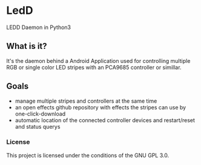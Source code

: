# LedD
LEDD Daemon in Python3

## What is it?

It's the daemon behind a Android Application used for controlling multiple
RGB or single color LED stripes with an PCA9685 controller or simillar.

## Goals

- manage multiple stripes and controllers at the same time
- an open effects github repository with effects the stripes can use by one-click-download
- automatic location of the connected controller devices and restart/reset and status querys

### License

This project is licensed under the conditions of the GNU GPL 3.0.
